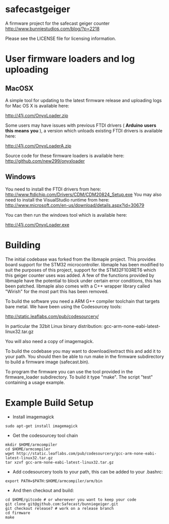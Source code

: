 safecastgeiger
==============

A firmware project for the safecast geiger counter http://www.bunniestudios.com/blog/?p=2218

Please see the LICENSE file for licensing information. 

User firmware loaders and log uploading
=======================================

MacOSX
------

A simple tool for updating to the latest firmware release and uploading logs for Mac OS X is available here:

http://41j.com/OnyxLoader.zip

Some users may have issues with previous FTDI drivers ( **Arduino** **users** **this** **means** **you** ), a version which unloads existing FTDI drivers is available here:

http://41j.com/OnyxLoaderA.zip

Source code for these firmware loaders is available here: http://github.com/new299/onyxloader

Windows
-------

You need to install the FTDI drivers from here: http://www.ftdichip.com/Drivers/CDM/CDM20824_Setup.exe 
You may also need to install the VisualStudio runtime from here: http://www.microsoft.com/en-us/download/details.aspx?id=30679

You can then run the windows tool which is available here:

http://41j.com/OnyxLoader.exe

Building
========

The initial codebase was forked from the libmaple project. This provides board support for the STM32 microcontroller. libmaple has been modified to suit the purposes of this project, support for the STM32F103RET6 which this geiger counter uses was added. A few of the functions provided by libmaple have the potential to block under certain error conditions, this has been patched. libmaple also comes with a C++ wrapper library called "Wirish" for the most part this has been removed.

To build the software you need a ARM G++ compiler toolchain that targets bare metal. We have been using the Codesourcey tools:

http://static.leaflabs.com/pub/codesourcery/

In particular the 32bit Linux binary distribution: gcc-arm-none-eabi-latest-linux32.tar.gz

You will also need a copy of imagemagick.

To build the codebase you may want to download/extract this and add it to your path. You should then be able to run make in the firmware subdirectory to build a firmware image (safecast.bin).

To program the firmware you can use the tool provided in the firmware_loader subdirectory. To build it type "make". The script "test" containing a usage example.

Example Build Setup
===================

* Install imagemagick

```
sudo apt-get install imagemagick
```
* Get the codesourcey tool chain

```
mkdir $HOME/armcompiler
cd $HOME/armcompiler
wget http://static.leaflabs.com/pub/codesourcery/gcc-arm-none-eabi-latest-linux32.tar.gz
tar xzvf gcc-arm-none-eabi-latest-linux32.tar.gz
```

* Add codesourcery tools to your path, this can be added to your .bashrc:

```
export PATH=$PATH:$HOME/armcompiler/arm/bin
```

*  And then checkout and build:

```
cd $HOME/gitcode # or whereever you want to keep your code 
git clone git@github.com:Safecast/bunniegeiger.git
git checkout release7 # work on a release branch
cd firmware
make
```
